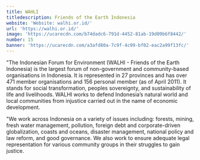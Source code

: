 ```yaml
---
title: WAHLI
titledescription: Friends of the Earth Indonesia
website: 'Website: walhi.or.id/'
url: 'https://walhi.or.id/'
image: 'https://ucarecdn.com/b74dadc6-791d-4452-81ab-19d09b6f8442/'
number: 15
banner: 'https://ucarecdn.com/a3afd80a-7c9f-4c99-bf02-eac2a99f13fc/'
---
```

"The Indonesian Forum for Environment (WALHI - Friends of the Earth Indonesia) is the largest forum of non-government and community-based organisations in Indonesia. It is represented in 27 provinces and has over 471 member organisations and 156 personal member (as of April 2011). It stands for social transformation, peoples sovereignty, and sustainability of life and livelihoods. WALHI works to defend Indonesia’s natural world and local communities from injustice carried out in the name of economic development.

"We work across Indonesia on a variety of issues including: forests, mining, fresh water management, pollution, foreign debt and corporate-driven globalization, coasts and oceans, disaster management, national policy and law reform, and good governance. We also work to ensure adequate legal representation for various community groups in their struggles to gain justice.
